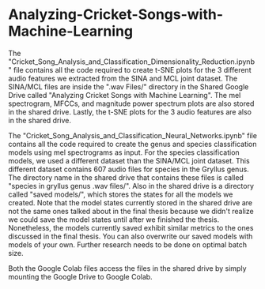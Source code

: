 # Analyzing-Cricket-Songs-with-Machine-Learning

The "Cricket_Song_Analysis_and_Classification_Dimensionality_Reduction.ipynb" file contains all the code required to create t-SNE plots for the 3 different audio features we extracted from the SINA and MCL joint dataset. The SINA/MCL files are inside the ".wav Files/" directory in the Shared Google Drive called "Analyzing Cricket Songs with Machine Learning". The mel spectrogram, MFCCs, and magnitude power spectrum plots are also stored in the shared drive. Lastly, the t-SNE plots for the 3 audio features are also in the shared drive. 

The "Cricket_Song_Analysis_and_Classification_Neural_Networks.ipynb" file contains all the code required to create the genus and species classification models using mel spectrograms as input. For the species classification models, we used a different dataset than the SINA/MCL joint dataset. This different dataset contains 607 audio files for species in the Gryllus genus. The directory name in the shared drive that contains these files is called "species in gryllus genus .wav files/". Also in the shared drive is a directory called "saved models/", which stores the states for all the models we created. Note that the model states currently stored in the shared drive are not the same ones talked about in the final thesis because we didn't realize we could save the model states until after we finished the thesis. Nonetheless, the models currently saved exhibit similar metrics to the ones discussed in the final thesis. You can also overwrite our saved models with models of your own. Further research needs to be done on optimal batch size. 

Both the Google Colab files access the files in the shared drive by simply mounting the Google Drive to Google Colab.
